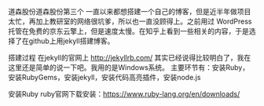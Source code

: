 道森股份道森股份第三个
一直以来都想搭建一个自己的博客，但是近半年做项目太忙，再加上教研室的网络很坑爹，所以也一直没顾得上。之前用过 WordPress 托管在免费的京东云擎上，但是速度太慢。在知乎上看到一些相关的内容，于是选择了在github上用jekyll搭建博客。

搭建过程
在jekyll的官网上 http://jekyllrb.com/ 其实已经说得比较明白了，我在这里还是简单的说一下吧。我用的是Windows系统。
主要环节有：安装Ruby，安装RubyGems，安装jekyll，安装代码高亮插件，安装node.js

安装Ruby
ruby官网下载安装：https://www.ruby-lang.org/en/downloads/
